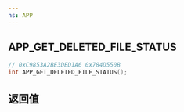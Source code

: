 ```yaml
---
ns: APP
---
```

## APP_GET_DELETED_FILE_STATUS

```c
// 0xC9853A2BE3DED1A6 0x784D550B
int APP_GET_DELETED_FILE_STATUS();
```


## 返回值
